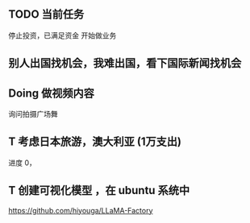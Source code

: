 ## TODO 当前任务

停止投资，已满足资金
开始做业务

## 别人出国找机会，我难出国，看下国际新闻找机会

## Doing 做视频内容 

询问拍摄广场舞

## T 考虑日本旅游，澳大利亚 (1万支出)

进度 0，

## T 创建可视化模型 ，在 ubuntu 系统中

https://github.com/hiyouga/LLaMA-Factory

